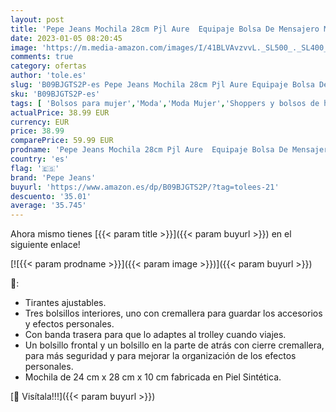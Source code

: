 ```yaml
---
layout: post
title: 'Pepe Jeans Mochila 28cm Pjl Aure  Equipaje Bolsa De Mensajero Mujer  Negro  Talla Única'
date: 2023-01-05 08:20:45
image: 'https://m.media-amazon.com/images/I/41BLVAvzvvL._SL500_._SL400_.jpg'
comments: true
category: ofertas
author: 'tole.es'
slug: 'B09BJGTS2P-es Pepe Jeans Mochila 28cm Pjl Aure Equipaje Bolsa De...'
sku: 'B09BJGTS2P-es'
tags: [ 'Bolsos para mujer','Moda','Moda Mujer','Shoppers y bolsos de hombro para mujer','mochila','pepe jeans','🇪🇸', ]
actualPrice: 38.99 EUR
currency: EUR
price: 38.99
comparePrice: 59.99 EUR
prodname: 'Pepe Jeans Mochila 28cm Pjl Aure  Equipaje Bolsa De Mensajero Mujer  Negro  Talla Única'
country: 'es'
flag: '🇪🇸'
brand: 'Pepe Jeans'
buyurl: 'https://www.amazon.es/dp/B09BJGTS2P/?tag=tolees-21'
descuento: '35.01'
average: '35.745'
---
```


Ahora mismo tienes [{{< param title >}}]({{< param buyurl >}}) en el siguiente enlace!

[![{{< param prodname >}}]({{< param image >}})]({{< param buyurl >}})

🔎:

- Tirantes ajustables.
- Tres bolsillos interiores, uno con cremallera para guardar los accesorios y efectos personales.
- Con banda trasera para que lo adaptes al trolley cuando viajes.
- Un bolsillo frontal y un bolsillo en la parte de atrás con cierre cremallera, para más seguridad y para mejorar la organización de los efectos personales.
- Mochila de 24 cm x 28 cm x 10 cm fabricada en Piel Sintética.

[🛒 Visítala!!!]({{< param buyurl >}})
